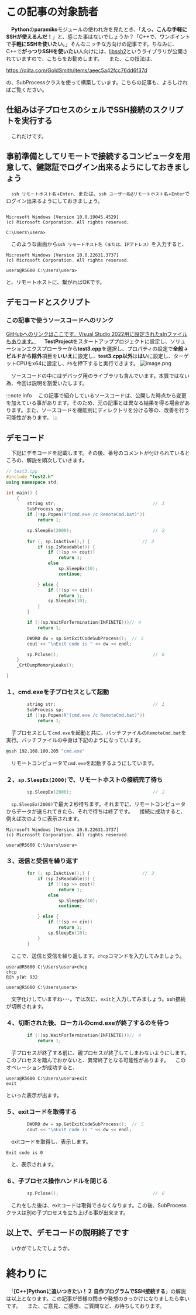 ﻿# この記事の対象読者
　**Python**の**paramiko**モジュールの使われ方を見たとき、「**えっ、こんな手軽にSSHが使えるんだ！**」と、感じた事はないでしょうか？「C++で、ワンポイントで**手軽にSSHを使いたい**。」そんなニッチな方向けの記事です。ちなみに、C++で**がっつりSSHを使いたい**人向けには、[libssh2](https://libssh2.org/ "libssh2")というライブラリが公開されていますので、こちらをお勧めします。
　また、この技法は、

https://qiita.com/GoldSmith/items/aeec5a42fcc76dd6f37d

の、SubProcessクラスを使って構築しています。こちらの記事も、よろしければご覧ください。
## 仕組みは子プロセスのシェルでSSH接続のスクリプトを実行する
　これだけです。
## 事前準備としてリモートで接続するコンピュータを用意して、鍵認証でログイン出来るようにしておきましょう
　`ssh リモートホスト名`+`Enter`、または、`ssh ユーザー名@リモートホスト名`+`Enter`でログイン出来るようにしておきましょう。
 ```コンソール.画面

Microsoft Windows [Version 10.0.19045.4529]
(c) Microsoft Corporation. All rights reserved.

C:\Users\usera>
 ```
 　このような画面から`ssh リモートホスト名（または、IPアドレス）`を入力すると、
```コンソール.画面
Microsoft Windows [Version 10.0.22631.3737]
(c) Microsoft Corporation. All rights reserved.

usera@R5600 C:\Users\usera>
```
と、リモートホストに、繋がればOKです。


## デモコードとスクリプト
### この記事で使うソースコードへのリンク
[GitHubへのリンクはここです。Visual Studio 2022用に設定されたslnファイルもあります。](https://github.com/NewGoldSmith/SubProcess "https://github.com/NewGoldSmith/SubProcess")
　 **TestProject**をスタートアッププロジェクトに設定し、ソリューションエクスプローラーから**test3.cpp**を選択し、プロパティの設定で**全般->ビルドから除外**項目を**いいえ**に設定し、**test3.cpp以外**は**はい**に設定し、ターゲットCPUをx64に設定し、`F5`を押下すると実行できます。
![image.png](https://qiita-image-store.s3.ap-northeast-1.amazonaws.com/0/3813628/63a9cc5c-1a31-ca1e-5a95-5dd6e76dfac8.png)
  
　ソースコードの中にはデバッグ用のライブラリも含んでいます。本質ではない為、今回は説明を割愛いたします。
 
:::note info
 　この記事で紹介しているソースコードは、公開した時点から変更を加えている事があります。そのため、元の記事とは異なる結果を得る場合があります。また、ソースコードを機能別にディレクトリを分ける等の、改善を行う可能性があります。
:::
## デモコード
　下記にデモコードを記載します。その後、番号のコメントが付けられているところの、解説を順次していきます。

```test3.cpp
// test3.cpp
#include "test2.h"
using namespace std;

int main() {
	{
		string str;										// １
		SubProcess sp;
		if (!sp.Popen(R"(cmd.exe /c RemoteCmd.bat)"))
			return 1;

		sp.SleepEx(2000);								// ２
		
		for (; sp.IsActive();) {					// ３
			if (sp.IsReadable()) {
				if (!(sp >> cout))
					return 1;
				else
					sp.SleepEx(10);
					continue;

			} else {
				if (!(sp << cin))
					return 1;
				sp.SleepEx(10);
			}
		}

		if (!(sp.WaitForTermination(INFINITE)))// ４
			return 1;

		DWORD dw = sp.GetExitCodeSubProcess();	// ５
		cout << "\nExit code is " << dw << endl;

		sp.Pclose();									// ６
	}
	_CrtDumpMemoryLeaks();

}
```
### １、**cmd.exe**を子プロセスとして起動
```test3.cpp
		string str;										// １
		SubProcess sp;
		if (!sp.Popen(R"(cmd.exe /c RemoteCmd.bat)"))
			return 1;
```
　子プロセスとして`cmd.exe`を起動と共に、バッチファイルの`RemoteCmd.bat`を実行。バッチファイルの中身は下記のようになっています。
```RemoteCmd.bat
@ssh 192.168.100.205 "cmd.exe" 
```
　リモートコンピュータで`cmd.exe`を起動するようにしています。
### ２、`sp.SleepEx(2000)`で、リモートホストの接続完了待ち
```test3.cpp
		sp.SleepEx(2000);								// ２
```
　`sp.SleepEx(2000)`で最大２秒待ちます。それまでに、リモートコンピュータからデータが送られてきたら、それで待ちは終了です。
　接続に成功すると、例えば次のように表示されます。
```ssh接続済み.コンソール
Microsoft Windows [Version 10.0.22631.3737]
(c) Microsoft Corporation. All rights reserved.

usera@R5600 C:\Users\usera>
```
### ３、送信と受信を繰り返す
```test3.cpp
		for (; sp.IsActive();) {					// ３
			if (sp.IsReadable()) {
				if (!(sp >> cout))
					return 1;
				else
					sp.SleepEx(10);
					continue;

			} else {
				if (!(sp << cin))
					return 1;
				sp.SleepEx(10);
			}
		}
```
　ここで、送信と受信を繰り返します。`chcp`コマンドを入力してみましょう。
```ssh接続済み.コンソール
usera@R5600 C:\Users\usera>chcp
chcp
݂̃R[h y[W: 932

usera@R5600 C:\Users\usera>
```
　文字化けしていますね･･･。では次に、`exit`と入力してみましょう。ssh接続が切断されます。
### ４、切断された後、ローカルのcmd.exeが終了するのを待つ
```text3.cpp
		if (!(sp.WaitForTermination(INFINITE)))// ４
			return 1;
```
　子プロセスが終了する前に、親プロセスが終了してしまわないようにします。このプロセスを踏んでおかないと、異常終了となる可能性があります。
　このオペレーションが成功すると、
```ssh接続済み.コンソール
usera@R5600 C:\Users\usera>exit
exit
```
といった表示が出ます。
### ５、exitコードを取得する
```test3.cpp
		DWORD dw = sp.GetExitCodeSubProcess();	// ５
		cout << "\nExit code is " << dw << endl;
```
　exitコードを取得し、表示します。
```ssh切断後.コンソール
Exit code is 0
```
　と、表示されます。
### ６、子プロセス操作ハンドルを閉じる
```test3.cpp
		sp.Pclose();									// ６
```
　これをした後は、exitコードは取得できなくなります。この後、SubProcessクラスは別の子プロセスを立ち上げる事が出来ます。


## 以上で、デモコードの説明終了です
　いかがでしたでしょうか。
# 終わりに
　「**[C++]Pythonに追いつきたい！２ 自作プログラムでSSH接続する**」の解説は以上となります。この記事が皆様の閃きや発想のきっかけになりましたら幸いです。
　また、ご意見、ご感想、ご質問など、お待ちしております。

